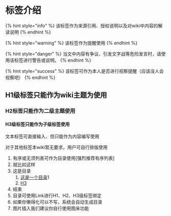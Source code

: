 # 标签介绍

{% hint style="info" %}
该标签作为来源引用、授权说明以及对wiki中内容的解读说明
{% endhint %}

{% hint style="warning" %}
该标签作为提醒使用
{% endhint %}

{% hint style="danger" %}
当文中内容有争议、引发文字战等危险发言时，请使用该标签进行警告或说明。
{% endhint %}

{% hint style="success" %}
该标签可作为本人是否进行视察提醒（应该没人会视察吧）
{% endhint %}

## H1级标签只能作为wiki主题为使用 <a href="#wikitag" id="wikitag"></a>

### H2标签只能作为二级主题使用

#### H3级标签只能作为子级标签使用

文本标签可直接输入、但只能作为内容编写使用

对于其他标签本wiki暂无要求，用户可自行排版使用

1. 有序或无须列表可作为目录使用\[强烈推荐有序列表]
2. 就比如这样
3. 这是目录
   1. [这是一个目录](biao-qian-jie-shao.md#h1-ji-biao-qian-zhi-neng-zuo-wei-wiki-ming-zuo-wei-shi-yong)1
   2. [H3](biao-qian-jie-shao.md#h3-ji-biao-qian-zhi-neng-zuo-wei-er-ji-biao-qian-shi-yong)
4. 结束
5. 目录可使用Link进行H1、H2、H3级标签绑定
6. 如果你懒得化可以不写，系统会自动生成目录
7. 图片插入我们建议你自行使用图床功能
